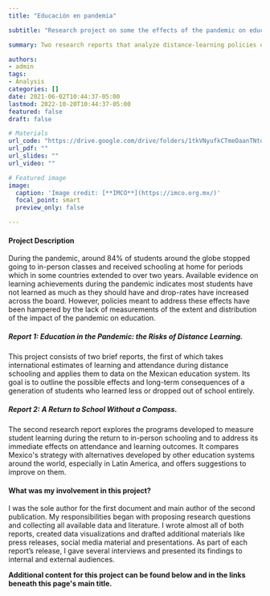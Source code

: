 ```yaml
---
title: "Educación en pandemia"

subtitle: "Research project on some the effects of the pandemic on education in Mexico"

summary: Two research reports that analyze distance-learning policies during the pandemic in the Mexican educational system. The first document explores data about the effects of remote schooling on pupil's attendance and learning, in order to argue the urgency of public policies that manage the medium and long-term consequences of students who learned less or who dropped out of school entirely. The second document zooms in on the actions and programs implemented during the return to in-person classes, which were intended to provide teachers with tools to diagnose student learning and give support to pupils who have fell behind their peers.

authors:
- admin
tags:
- Analysis
categories: []
date: 2021-06-02T10:44:37-05:00
lastmod: 2022-10-20T10:44:37-05:00
featured: false
draft: false

# Materials
url_code: "https://drive.google.com/drive/folders/1tkVNyufkCTmeOaanTNtd9NYAz5npMcu_?usp=sharing"
url_pdf: ""
url_slides: ""
url_video: ""

# Featured image
image:
  caption: 'Image credit: [**IMCO**](https://imco.org.mx/)'
  focal_point: smart
  preview_only: false

---
```


#### Project Description

During the pandemic, around 84% of students around the globe stopped going to in-person classes and received schooling at home for periods which in some countries extended to over two years. Available evidence on learning achievements during the pandemic indicates most students have not learned as much as they should have and drop-rates have increased across the board. However, policies meant to address these effects have been hampered by the lack of measurements of the extent and distribution of the impact of the pandemic on education. 

##### Report 1: Education in the Pandemic: the Risks of Distance Learning.

This project consists of two brief reports, the first of which takes international estimates of learning and attendance during distance schooling and applies them to data on the Mexican education system. Its goal is to outline the possible effects and long-term consequences of a generation of students who learned less or dropped out of school entirely. 

##### Report 2: A Return to School Without a Compass.

The second research report explores the programs developed to measure student learning during the return to in-person schooling and to address its immediate effects on attendance and learning outcomes. It compares Mexico's strategy with alternatives developed by other education systems around the world, especially in Latin America, and offers suggestions to improve on them. 

#### What was my involvement in this project?

I was the sole author for the first document and main author of the second publication. My responsibilities began with proposing research questions and collecting all available data and literature. I wrote almost all of both reports, created data visualizations and drafted additional materials like press releases, social media material and presentations. As part of each report’s release, I gave several interviews and presented its findings to internal and external audiences.

**Additional content for this project can be found below and in the links beneath this page's main title.**